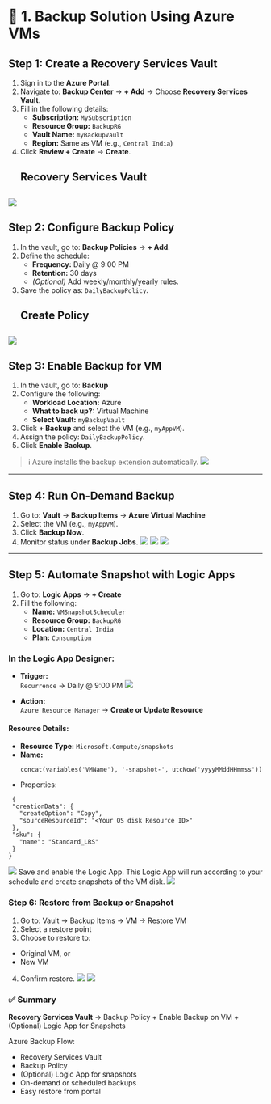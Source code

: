 # 🔹 1. Backup Solution Using Azure VMs

## Step 1: Create a Recovery Services Vault

1. Sign in to the **Azure Portal**.
2. Navigate to: **Backup Center** → **+ Add** → Choose **Recovery Services Vault**.
3. Fill in the following details:
   - **Subscription:** `MySubscription`
   - **Resource Group:** `BackupRG`
   - **Vault Name:** `myBackupVault`
   - **Region:** Same as VM (e.g., `Central India`)
4. Click **Review + Create** → **Create**.
   ## Recovery Services Vault 
![](./Photos/azure/az1.jpeg)
---

## Step 2: Configure Backup Policy

1. In the vault, go to: **Backup Policies** → **+ Add**.
2. Define the schedule:
   - **Frequency:** Daily @ 9:00 PM
   - **Retention:** 30 days
   - *(Optional)* Add weekly/monthly/yearly rules.
3. Save the policy as: `DailyBackupPolicy`.
   ## Create Policy
![](./Photos/azure/az2.jpeg)
---

## Step 3: Enable Backup for VM

1. In the vault, go to: **Backup**
2. Configure the following:
   - **Workload Location:** Azure  
   - **What to back up?:** Virtual Machine  
   - **Select Vault:** `myBackupVault`
3. Click **+ Backup** and select the VM (e.g., `myAppVM`).
4. Assign the policy: `DailyBackupPolicy`.
5. Click **Enable Backup**.

> ℹ️ Azure installs the backup extension automatically.
![](./Photos/azure/az3.jpeg)

---

## Step 4: Run On-Demand Backup

1. Go to: **Vault** → **Backup Items** → **Azure Virtual Machine**
2. Select the VM (e.g., `myAppVM`).
3. Click **Backup Now**.
4. Monitor status under **Backup Jobs**.
![](./Photos/azure/az4.jpeg)
![](./Photos/azure/az5.jpeg)
![](./Photos/azure/az6.jpeg)
---

## Step 5: Automate Snapshot with Logic Apps

1. Go to: **Logic Apps** → **+ Create**
2. Fill the following:
   - **Name:** `VMSnapshotScheduler`
   - **Resource Group:** `BackupRG`
   - **Location:** `Central India`
   - **Plan:** `Consumption`

### In the Logic App Designer:

- **Trigger:**  
  `Recurrence` → Daily @ 9:00 PM
  ![](./Photos/azure/az7.jpeg)

- **Action:**  
  `Azure Resource Manager` → **Create or Update Resource**

#### Resource Details:
- **Resource Type:** `Microsoft.Compute/snapshots`
- **Name:**
  ```text
  concat(variables('VMName'), '-snapshot-', utcNow('yyyyMMddHHmmss'))
  ```
- Properties:
 ```text
  {
  "creationData": {
    "createOption": "Copy",
    "sourceResourceId": "<Your OS disk Resource ID>"
  },
  "sku": {
    "name": "Standard_LRS"
  }
}
```
  ![](./Photos/azure/az8.jpeg)
Save and enable the Logic App.
This Logic App will run according to your schedule and create snapshots of the VM disk.
  ![](./Photos/azure/az9.jpeg)
### Step 6: Restore from Backup or Snapshot

1.  Go to: Vault → Backup Items → VM → Restore VM
2.  Select a restore point
3.   Choose to restore to:
- Original VM, or
- New VM
4. Confirm restore.
    ![](./Photos/azure/az10.jpeg)
    ![](./Photos/azure/az11.jpeg)

### ✅ Summary
**Recovery Services Vault** → Backup Policy + Enable Backup on VM + (Optional) Logic App for Snapshots

Azure Backup Flow:
- Recovery Services Vault
- Backup Policy
- (Optional) Logic App for snapshots
- On-demand or scheduled backups
- Easy restore from portal
